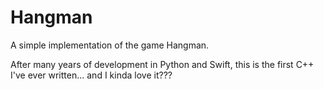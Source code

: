# Hangman

A simple implementation of the game Hangman.

After many years of development in Python and Swift, this is the first C++ I've ever written... and I kinda love it???

